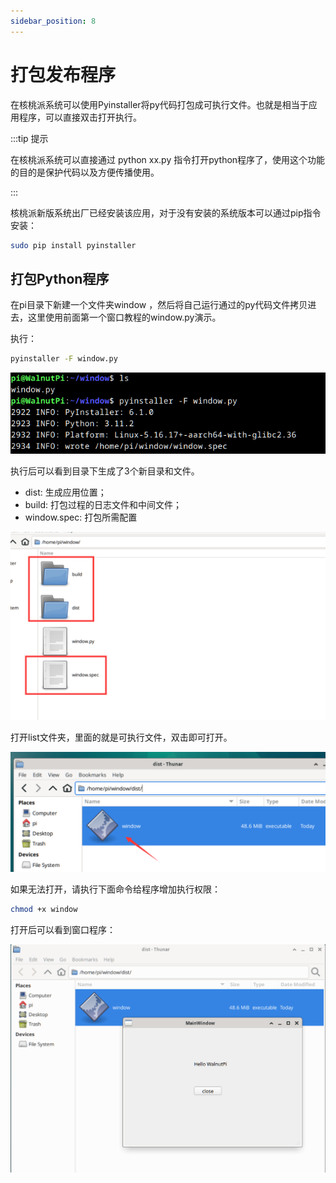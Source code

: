 ```yaml
---
sidebar_position: 8
---
```


# 打包发布程序

在核桃派系统可以使用Pyinstaller将py代码打包成可执行文件。也就是相当于应用程序，可以直接双击打开执行。

:::tip 提示

在核桃派系统可以直接通过 python xx.py 指令打开python程序了，使用这个功能的目的是保护代码以及方便传播使用。

:::

核桃派新版系统出厂已经安装该应用，对于没有安装的系统版本可以通过pip指令安装：
```bash
sudo pip install pyinstaller
```
## 打包Python程序

在pi目录下新建一个文件夹window ，然后将自己运行通过的py代码文件拷贝进去，这里使用前面第一个窗口教程的window.py演示。

执行：
```bash
pyinstaller -F window.py
```
![publish0](./img/publish/publish0.png)

执行后可以看到目录下生成了3个新目录和文件。

- dist: 生成应用位置；
- build: 打包过程的日志文件和中间文件；
- window.spec: 打包所需配置

![publish1](./img/publish/publish1.png)

打开list文件夹，里面的就是可执行文件，双击即可打开。

![publish2](./img/publish/publish2.png)

如果无法打开，请执行下面命令给程序增加执行权限：

```bash
chmod +x window
```

打开后可以看到窗口程序：

![publish3](./img/publish/publish3.png)

